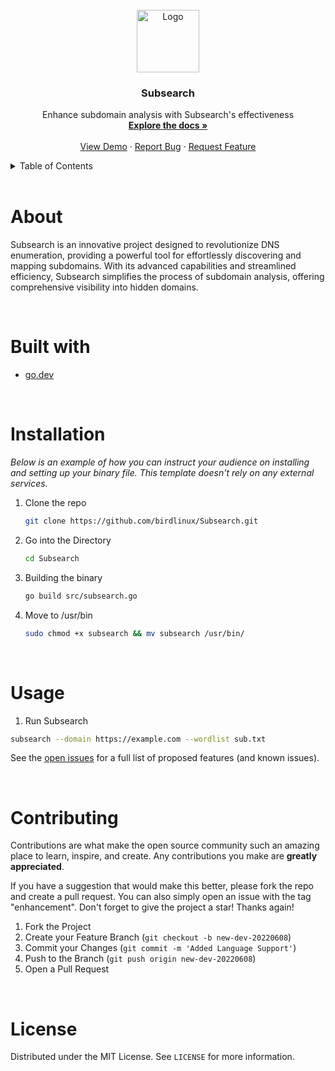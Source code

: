 
<!-- PROJECT LOGO -->
<br />
<div align="center">
  <a href="https://github.com/birdlinux/Subsearch">
    <img src="https://github.com/birdlinux/Subsearch/assets/123122904/403b874b-bad0-4437-907d-06cacc83a8a1" alt="Logo" width="100" height="100">
  </a>

  <h3 align="center">Subsearch</h3>
 
  <p align="center">
    Enhance subdomain analysis with Subsearch's effectiveness
    <br />
    <a href="https://github.com/birdlinux/Subsearch"><strong>Explore the docs »</strong></a>
    <br />
    <br />
    <a href="https://github.com/birdlinux/Subsearch/">View Demo</a>
    ·
    <a href="https://github.com/birdlinux/Subsearch/issues">Report Bug</a>
    ·
    <a href="https://github.com/birdlinux/Subsearch/issues">Request Feature</a>
  </p>
</div>

<!-- TABLE OF CONTENTS -->
<details>
  <summary>Table of Contents</summary>
  <ol>
    <li>
      <a href="#about">About The Project</a>
      <ul>
        <li><a href="#builtwith">Built With</a></li>
      </ul>
    </li>
    <li>
      <a href="#installation">Getting Started</a>
      <ul>
        <li><a href="#installation">Installation</a></li>
      </ul>
    </li>
    <li><a href="#usage">Usage</a></li>
    <li><a href="#contributing">Contributing</a></li>
    <li><a href="#license">License</a></li>
  </ol>
</details>

<br />
<center> <h1 align="left" id="about">About</h1> </center>

Subsearch is an innovative project designed to revolutionize DNS enumeration, providing a powerful tool for effortlessly discovering and mapping subdomains. With its advanced capabilities and streamlined efficiency, Subsearch simplifies the process of subdomain analysis, offering comprehensive visibility into hidden domains.

<br />
<center> <h1 align="left" id="builtwith">Built with</h1> </center>

* [go.dev](https://go.dev/)

<br />
<center> <h1 align="left" id="installation">Installation</h1> </center>

_Below is an example of how you can instruct your audience on installing and setting up your binary file. This template doesn't rely on any external services._

1. Clone the repo
   ```sh
   git clone https://github.com/birdlinux/Subsearch.git
   ```
2. Go into the Directory
   ```sh
   cd Subsearch
   ```

3. Building the binary
   ```sh
   go build src/subsearch.go
   ```
   
4. Move to /usr/bin
    ```sh
    sudo chmod +x subsearch && mv subsearch /usr/bin/
    ```
    
<br />
<center> <h1 align="left" id="usage">Usage</h1> </center>

1. Run Subsearch
```sh
subsearch --domain https://example.com --wordlist sub.txt
```

See the [open issues](https://github.com/birdlinux/Subsearch/issues) for a full list of proposed features (and known issues).

<br />
<center> <h1 align="left" id="contributing">Contributing</h1> </center>

Contributions are what make the open source community such an amazing place to learn, inspire, and create. Any contributions you make are **greatly appreciated**.

If you have a suggestion that would make this better, please fork the repo and create a pull request. You can also simply open an issue with the tag "enhancement".
Don't forget to give the project a star! Thanks again!

1. Fork the Project
2. Create your Feature Branch (`git checkout -b new-dev-20220608`)
3. Commit your Changes (`git commit -m 'Added Language Support'`)
4. Push to the Branch (`git push origin new-dev-20220608`)
5. Open a Pull Request


<!-- LICENSE -->
<br />
<center> <h1 align="left" id="license">License</h1> </center>

Distributed under the MIT License. See `LICENSE` for more information.
